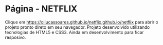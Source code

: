 # Página - NETFLIX
Clique em https://oilucassoares.github.io/netflix.github.io/netflix para abrir o projeto pronto direto em seu navegador. Projeto desenvolvido utilizando tecnologias de HTML5 e CSS3. Ainda em desenvolvimento para ficar resposivo.
